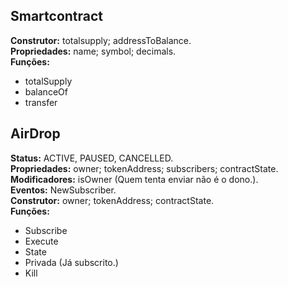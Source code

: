 ## Smartcontract

<b>Construtor:</b> totalsupply; addressToBalance.
<br>
<b>Propriedades:</b> name; symbol; decimals.
<br>
<b>Funções:</b>
  - totalSupply
  - balanceOf
  - transfer

## AirDrop

<b>Status:</b> ACTIVE, PAUSED, CANCELLED.
<br>
<b>Propriedades:</b> owner; tokenAddress; subscribers; contractState.
<br>
<b>Modificadores:</b> isOwner (Quem tenta enviar não é o dono.).
<br>
<b>Eventos:</b> NewSubscriber.
<br>
<b>Construtor:</b> owner; tokenAddress; contractState.
<br>
<b>Funções:</b>

- Subscribe
- Execute
- State
- Privada (Já subscrito.)
- Kill
